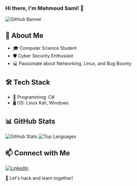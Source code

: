 ### Hi there, I'm Mahmoud Sami! 👋

![GitHub Banner](https://camo.githubusercontent.com/5f19f0b91e44f40128c1a91218ed67d61c94bd9f7a96a57d5a1b2b77da9d60a7/68747470733a2f2f6b616c797473746174696f6e2e636f6d2f7374617469632f696d616765732f706f7374732f6d61696e2f646576656c6f7065722e676966)

## 🚀 About Me
- 🎓 Computer Science Student
- 🛡️ Cyber Security Enthusiast
- 💻 Passionate about Networking, Linux, and Bug Bounty

## 🛠️ Tech Stack
- 🔹 Programming: C#
- 🖥️ OS: Linux Kali, Windows

## 📊 GitHub Stats
![GitHub Stats](https://github-readme-stats.vercel.app/api?username=Mahmoud-sami0&show_icons=true&theme=radical)
![Top Languages](https://github-readme-stats.vercel.app/api/top-langs/?username=Mahmoud-sami0&layout=compact&theme=radical)

## 📫 Connect with Me
[![LinkedIn](https://img.shields.io/badge/LinkedIn-Connect-blue?style=for-the-badge&logo=linkedin)](https://www.linkedin.com/in/mahmoud-samy-1bb69b327)

🚀 Let's hack and learn together!
